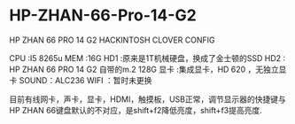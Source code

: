 # HP-ZHAN-66-Pro-14-G2
HP ZHAN 66 PRO 14 G2 HACKINTOSH CLOVER CONFIG

CPU :I5 8265u
MEM :16G
HD1  :原来是1T机械硬盘，换成了金士顿的SSD
HD2  : HP ZHAN 66 PRO 14 G2 自带的m.2 128G 
显卡 :集成显卡，HD 620 ，无独立显卡
SOUND：ALC236
WIFI ：暂时未更换

目前有线网卡，声卡，显卡，HDMI，触摸板，USB正常，调节显示器的快捷键与HP ZHAN 66键盘默认的不对应，是shift+f2降低亮度，shift+f3提高亮度.

